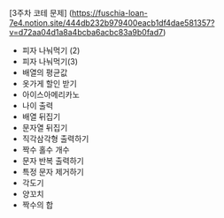 [3주차 코테 문제] (https://fuschia-loan-7e4.notion.site/444db232b979400eacb1df4dae581357?v=d72aa04d1a8a4bcba6acbc83a9b0fad7)

- 피자 나눠먹기 (2)
- 피자 나눠먹기(3)
- 배열의 평균값
- 옷가게 할인 받기
- 아이스아메리카노
- 나이 출력
- 배열 뒤집기
- 문자열 뒤집기
- 직각삼각형 출력하기
- 짝수 홀수 개수
- 문자 반복 출력하기
- 특정 문자 제거하기
- 각도기
- 양꼬치
- 짝수의 합
